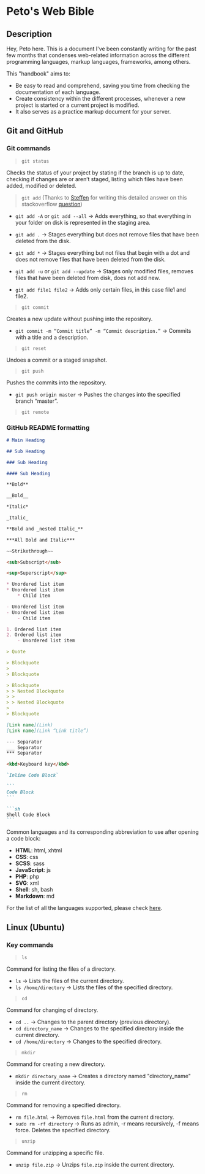 # Peto's Web Bible

## Description

Hey, Peto here. This is a document I've been constantly writing for the past few months that condenses web-related information across the different programming languages, markup languages, frameworks, among others.

This "handbook" aims to:

- Be easy to read and comprehend, saving you time from checking the documentation of each language.
- Create consistency within the different processes, whenever a new project is started or a current project is modified.
- It also serves as a practice markup document for your server.

## Git and GitHub

### Git commands

> `git status`

Checks the status of your project by stating if the branch is up to date, checking if changes are or aren’t staged, listing which files have been added, modified or deleted.

> `git add` (Thanks to [Steffen](https://stackoverflow.com/users/13329399/steffen) for writing this detailed answer on this stackoverflow [question](https://stackoverflow.com/questions/26042390/git-add-asterisk-vs-git-add-period))

- `git add -A` or `git add --all` → Adds everything, so that everything in your folder on disk is represented in the staging area.

- `git add .` → Stages everything but does not remove files that have been deleted from the disk.

- `git add *` → Stages everything but not files that begin with a dot and does not remove files that have been deleted from the disk.

- `git add -u` or `git add --update` → Stages only modified files, removes files that have been deleted from disk, does not add new.

- `git add file1 file2` → Adds only certain files, in this case file1 and file2.

> `git commit`

Creates a new update without pushing into the repository.

- `git commit -m “Commit title” -m “Commit description.”` → Commits with a title and a description.

> `git reset`

Undoes a commit or a staged snapshot.

> `git push`

Pushes the commits into the repository.

- `git push origin master` → Pushes the changes into the specified branch “master”.

> `git remote`

### GitHub README formatting

````md
# Main Heading

## Sub Heading

### Sub Heading

#### Sub Heading

**Bold**

__Bold__

*Italic*

_Italic_

**Bold and _nested Italic_**

***All Bold and Italic***

~~Strikethrough~~

<sub>Subscript</sub>

<sup>Superscript</sup>

* Unordered list item
* Unordered list item
	* Child item

- Unordered list item
- Unordered list item
	- Child item

1. Ordered list item
2. Ordered list item
	- Unordered list item

> Quote

> Blockquote
> 
> Blockquote

> Blockquote
> > Nested Blockquote
> >
> > Nested Blockquote
>
> Blockquote

[Link name](Link)
[Link name](Link “Link title”)

--- Separator
___ Separator
*** Separator

<kbd>Keyboard key</kbd>

`Inline Code Block`

```
Code Block
```

```sh
Shell Code Block
```
````

Common languages and its corresponding abbreviation to use after opening a code block:

- **HTML**: html, xhtml
- **CSS**: css
- **SCSS**: sass
- **JavaScript**: js
- **PHP**: php
- **SVG**: xml
- **Shell**: sh, bash
- **Markdown**: md

For the list of all the languages supported, please check [here](https://github.com/github-linguist/linguist/blob/master/lib/linguist/languages.yml).

## Linux (Ubuntu)

### Key commands

> `ls`

Command for listing the files of a directory.

- `ls` → Lists the files of the current directory.
- `ls /home/directory` → Lists the files of the specified directory.

> `cd`

Command for changing of directory.

- `cd ..` → Changes to the parent directory (previous directory).
- `cd directory_name` → Changes to the specified directory inside the current directory.
- `cd /home/directory` → Changes to the specified directory.

> `mkdir`

Command for creating a new directory.

- `mkdir directory_name` → Creates a directory named "directory_name" inside the current directory.

> `rm`

Command for removing a specified directory.

- `rm file.html` → Removes `file.html` from the current directory.
- `sudo rm -rf directory` → Runs as admin, -r means recursively, -f means force. Deletes the specified directory.

> `unzip`

Command for unzipping a specific file.

- `unzip file.zip` → Unzips `file.zip` inside the current directory.